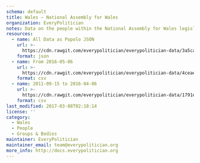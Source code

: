 ```yaml
---
schema: default
title: Wales — National Assembly for Wales
organization: EveryPolitician
notes: Data on the people within the National Assembly for Wales legislature of Wales.
resources:
  - name: All Data as Popolo JSON
    url: >-
      https://cdn.rawgit.com/everypolitician/everypolitician-data/3a5ca49c393cd63f5df7842856eb0046b451d800/data/Wales/Assembly/ep-popolo-v1.0.json
    format: json
  - name: From 2016-05-06
    url: >-
      https://cdn.rawgit.com/everypolitician/everypolitician-data/4ceae6458cde38eee13dec0b15b717d16348cc1b/data/Wales/Assembly/term-5.csv
    format: csv
  - name: 2011-09-15 to 2016-04-06
    url: >-
      https://cdn.rawgit.com/everypolitician/everypolitician-data/1791e1be633e7f915ab65fcce51bd55395c1114b/data/Wales/Assembly/term-4.csv
    format: csv
last_modified: 2017-03-08T02:18:14
license: ''
category:
  - Wales
  - People
  - Groups & Bodies
maintainer: EveryPolitician
maintainer_email: team@everypolitician.org
more_info: http://docs.everypolitician.org
---
```

